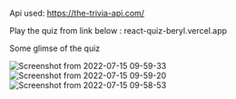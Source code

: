 Api used: https://the-trivia-api.com/

Play the quiz from link below :
react-quiz-beryl.vercel.app

Some glimse of the quiz


![Screenshot from 2022-07-15 09-59-33](https://user-images.githubusercontent.com/87872185/179150159-b37f1b20-59a8-4132-abbe-70de3e6b28f2.png)
![Screenshot from 2022-07-15 09-59-20](https://user-images.githubusercontent.com/87872185/179150165-f28847f8-e730-4868-9aa2-5ac41029c08c.png)
![Screenshot from 2022-07-15 09-58-53](https://user-images.githubusercontent.com/87872185/179150170-1b6908bf-44e6-41ea-9fb5-bbec13afe0b9.png)
